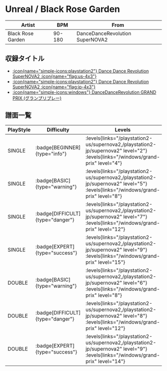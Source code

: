# Unreal / Black Rose Garden

|Artist|BPM|From|
|------|---|----|
|Black Rose Garden|90-180|DanceDanceRevolution SuperNOVA2|

## 収録タイトル

- [:icon{name="simple-icons:playstation2"} Dance Dance Revolution SuperNOVA2 :icon{name="flag:us-4x3"}](/playstation2-us/supernova2)
- [:icon{name="simple-icons:playstation2"} Dance Dance Revolution SuperNOVA2 :icon{name="flag:jp-4x3"}](/playstation2-jp/supernova2)
- [:icon{name="simple-icons:windows"} DanceDanceRevolution GRAND PRIX (グランプリプレー)](/windows/grand-prix)

## 譜面一覧

|PlayStyle|Difficulty|Levels|Notes|Movie|
|---------|----------|------|-----|-----|
|SINGLE| :badge[BEGINNER]{type="info"}| :levels{links="/playstation2-us/supernova2,/playstation2-jp/supernova2" level="2"} :levels{links="/windows/grand-prix" level="4"}|97/0||
|SINGLE| :badge[BASIC]{type="warning"}| :levels{links="/playstation2-us/supernova2,/playstation2-jp/supernova2" level="5"} :levels{links="/windows/grand-prix" level="8"}|212/0||
|SINGLE| :badge[DIFFICULT]{type="danger"}| :levels{links="/playstation2-us/supernova2,/playstation2-jp/supernova2" level="7"} :levels{links="/windows/grand-prix" level="12"}|307/0||
|SINGLE| :badge[EXPERT]{type="success"}| :levels{links="/playstation2-us/supernova2,/playstation2-jp/supernova2" level="9"} :levels{links="/windows/grand-prix" level="15"}|398/0||
|DOUBLE| :badge[BASIC]{type="warning"}| :levels{links="/playstation2-us/supernova2,/playstation2-jp/supernova2" level="6"} :levels{links="/windows/grand-prix" level="8"}|212/0||
|DOUBLE| :badge[DIFFICULT]{type="danger"}| :levels{links="/playstation2-us/supernova2,/playstation2-jp/supernova2" level="8"} :levels{links="/windows/grand-prix" level="12"}|311/0||
|DOUBLE| :badge[EXPERT]{type="success"}| :levels{links="/playstation2-us/supernova2,/playstation2-jp/supernova2" level="9"} :levels{links="/windows/grand-prix" level="14"}|396/0||
